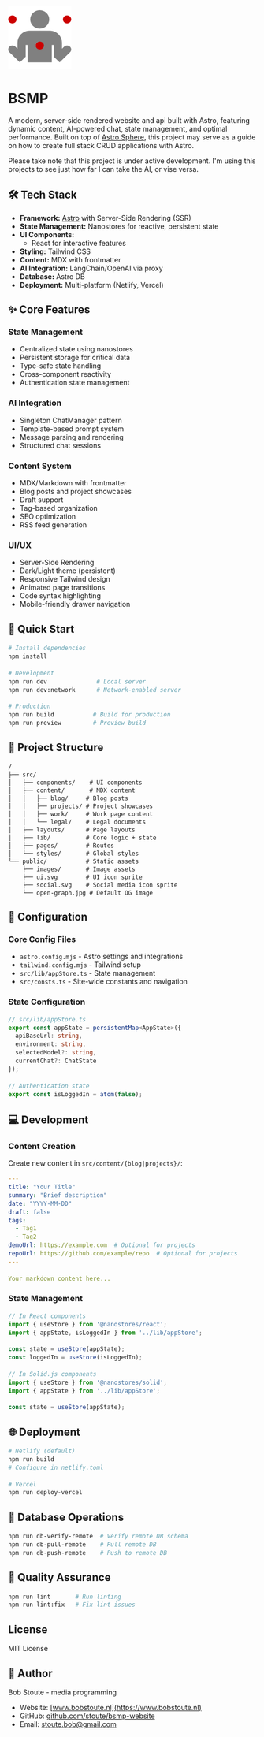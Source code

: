 ![BSMP Logo](public/images/logo@2x.png)

# BSMP

A modern, server-side rendered website and api built with Astro, featuring dynamic content, 
AI-powered chat, state management, and optimal performance. 
Built on top of [Astro Sphere](https://github.com/markhorn-dev/astro-sphere), this project may serve as a guide on how to create full stack CRUD applications with Astro.

Please take note that this project is under active development. 
I'm using this projects to see just how far I can take the AI, or vise versa. 


## 🛠 Tech Stack

- **Framework:** [Astro](https://astro.build) with Server-Side Rendering (SSR)
- **State Management:** Nanostores for reactive, persistent state
- **UI Components:** 
  - React for interactive features
- **Styling:** Tailwind CSS
- **Content:** MDX with frontmatter
- **AI Integration:** LangChain/OpenAI via proxy
- **Database:** Astro DB
- **Deployment:** Multi-platform (Netlify, Vercel)

## ✨ Core Features

### State Management
- Centralized state using nanostores
- Persistent storage for critical data
- Type-safe state handling
- Cross-component reactivity
- Authentication state management

### AI Integration
- Singleton ChatManager pattern
- Template-based prompt system
- Message parsing and rendering
- Structured chat sessions

### Content System
- MDX/Markdown with frontmatter
- Blog posts and project showcases
- Draft support
- Tag-based organization
- SEO optimization
- RSS feed generation

### UI/UX
- Server-Side Rendering
- Dark/Light theme (persistent)
- Responsive Tailwind design
- Animated page transitions
- Code syntax highlighting
- Mobile-friendly drawer navigation

## 🚀 Quick Start

```bash
# Install dependencies
npm install

# Development
npm run dev              # Local server
npm run dev:network      # Network-enabled server

# Production
npm run build           # Build for production
npm run preview         # Preview build
```

## 📁 Project Structure

```
/
├── src/
│   ├── components/    # UI components
│   ├── content/       # MDX content
│   │   ├── blog/     # Blog posts
│   │   ├── projects/ # Project showcases
│   │   ├── work/     # Work page content
│   │   └── legal/    # Legal documents
│   ├── layouts/      # Page layouts
│   ├── lib/          # Core logic + state
│   ├── pages/        # Routes
│   └── styles/       # Global styles
└── public/           # Static assets
    ├── images/       # Image assets
    ├── ui.svg        # UI icon sprite
    ├── social.svg    # Social media icon sprite
    └── open-graph.jpg # Default OG image
```

## 🔧 Configuration

### Core Config Files
- `astro.config.mjs` - Astro settings and integrations
- `tailwind.config.mjs` - Tailwind setup
- `src/lib/appStore.ts` - State management
- `src/consts.ts` - Site-wide constants and navigation

### State Configuration
```typescript
// src/lib/appStore.ts
export const appState = persistentMap<AppState>({
  apiBaseUrl: string,
  environment: string,
  selectedModel?: string,
  currentChat?: ChatState
});

// Authentication state
export const isLoggedIn = atom(false);
```

## 💻 Development

### Content Creation
Create new content in `src/content/{blog|projects}/`:

```yaml
---
title: "Your Title"
summary: "Brief description"
date: "YYYY-MM-DD"
draft: false
tags:
  - Tag1
  - Tag2
demoUrl: https://example.com  # Optional for projects
repoUrl: https://github.com/example/repo  # Optional for projects
---

Your markdown content here...
```

### State Management
```typescript
// In React components
import { useStore } from '@nanostores/react';
import { appState, isLoggedIn } from '../lib/appStore';

const state = useStore(appState);
const loggedIn = useStore(isLoggedIn);

// In Solid.js components
import { useStore } from '@nanostores/solid';
import { appState } from '../lib/appStore';

const state = useStore(appState);
```

## 🌐 Deployment

```bash
# Netlify (default)
npm run build
# Configure in netlify.toml

# Vercel
npm run deploy-vercel

```

## 🔄 Database Operations

```bash
npm run db-verify-remote  # Verify remote DB schema
npm run db-pull-remote    # Pull remote DB
npm run db-push-remote    # Push to remote DB
```

## 🧪 Quality Assurance

```bash
npm run lint       # Run linting
npm run lint:fix   # Fix lint issues
```

## License

MIT License

## 👤 Author

Bob Stoute - media programming
- Website: [www.bobstoute.nl](https://www.bobstoute.nl)
- GitHub: [github.com/stoute/bsmp-website](https://github.com/stoute/bsmp-website)
- Email: stoute.bob@gmail.com

